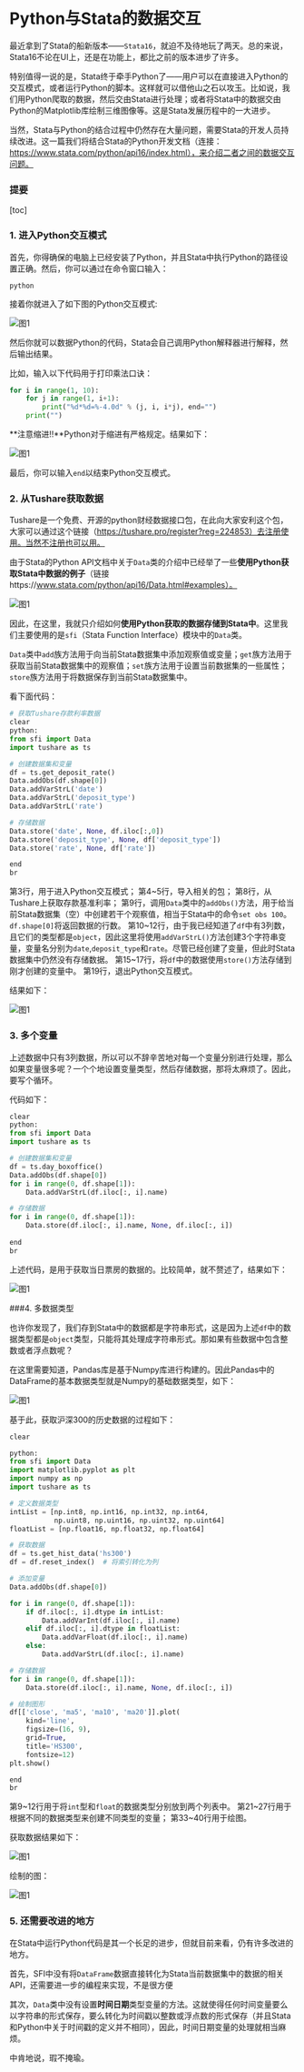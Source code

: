 
# Python与Stata的数据交互

最近拿到了Stata的船新版本——`Stata16`，就迫不及待地玩了两天。总的来说，Stata16不论在UI上，还是在功能上，都比之前的版本进步了许多。

特别值得一说的是，Stata终于牵手Python了——用户可以在直接进入Python的交互模式，或者运行Python的脚本。这样就可以借他山之石以攻玉。比如说，我们用Python爬取的数据，然后交由Stata进行处理；或者将Stata中的数据交由Python的Matplotlib库绘制三维图像等。这是Stata发展历程中的一大进步。

当然，Stata与Python的结合过程中仍然存在大量问题，需要Stata的开发人员持续改进。这一篇我们将结合Stata的Python开发文档（连接：https://www.stata.com/python/api16/index.html），来介绍二者之间的数据交互问题。

### 提要
[toc]

### 1. 进入Python交互模式
首先，你得确保的电脑上已经安装了Python，并且Stata中执行Python的路径设置正确。然后，你可以通过在命令窗口输入：
```
python
```
接着你就进入了如下图的Python交互模式:

![图1](./img/1.png)

然后你就可以数据Python的代码，Stata会自己调用Python解释器进行解释，然后输出结果。

比如，输入以下代码用于打印乘法口诀：

```python
for i in range(1, 10):
	for j in range(1, i+1):
		print("%d*%d=%-4.0d" % (j, i, i*j), end="")
	print("")
````

**注意缩进!!**Python对于缩进有严格规定。结果如下：

![图1](./img/2.png)

最后，你可以输入```end```以结束Python交互模式。


### 2. 从Tushare获取数据

Tushare是一个免费、开源的python财经数据接口包，在此向大家安利这个包，大家可以通过这个链接（https://tushare.pro/register?reg=224853）去注册使用。当然不注册也可以用。

由于Stata的Python API文档中关于```Data```类的介绍中已经举了一些**使用Python获取Stata中数据的例子**（链接https://www.stata.com/python/api16/Data.html#examples）。

![图1](./img/3.png)

因此，在这里，我就只介绍如何**使用Python获取的数据存储到Stata中**。这里我们主要使用的是```sfi```（Stata Function Interface）模块中的```Data```类。

```Data```类中```add```族方法用于向当前Stata数据集中添加观察值或变量；```get```族方法用于获取当前Stata数据集中的观察值；```set```族方法用于设置当前数据集的一些属性；```store```族方法用于将数据保存到当前Stata数据集中。

看下面代码：

```python
# 获取Tushare存款利率数据
clear
python:
from sfi import Data
import tushare as ts

# 创建数据集和变量
df = ts.get_deposit_rate()
Data.addObs(df.shape[0])
Data.addVarStrL('date')
Data.addVarStrL('deposit_type')
Data.addVarStrL('rate')

# 存储数据
Data.store('date', None, df.iloc[:,0])
Data.store('deposit_type', None, df['deposit_type'])
Data.store('rate', None, df['rate'])

end
br
```

第3行，用于进入Python交互模式；
第4~5行，导入相关的包；
第8行，从Tushare上获取存款基准利率；
第9行，调用```Data```类中的```addObs()```方法，用于给当前Stata数据集（空）中创建若干个观察值，相当于Stata中的命令```set obs 100```。```df.shape[0]```将返回数据的行数。
第10~12行，由于我已经知道了```df```中有3列数，且它们的类型都是```object```，因此这里将使用```addVarStrL()```方法创建3个字符串变量，变量名分别为```date```,```deposit_type```和```rate```。尽管已经创建了变量，但此时Stata数据集中仍然没有存储数据。
第15~17行，将```df```中的数据使用```store()```方法存储到刚才创建的变量中。
第19行，退出Python交互模式。

结果如下：

![图1](./img/4.png)

### 3. 多个变量
上述数据中只有3列数据，所以可以不辞辛苦地对每一个变量分别进行处理，那么如果变量很多呢？一个个地设置变量类型，然后存储数据，那将太麻烦了。因此，要写个循环。

代码如下：

```python
clear
python:
from sfi import Data
import tushare as ts

# 创建数据集和变量
df = ts.day_boxoffice()
Data.addObs(df.shape[0])
for i in range(0, df.shape[1]):
	Data.addVarStrL(df.iloc[:, i].name)

# 存储数据
for i in range(0, df.shape[1]):
	Data.store(df.iloc[:, i].name, None, df.iloc[:, i])
	
end
br
```
上述代码，是用于获取当日票房的数据的。比较简单，就不赘述了，结果如下：

![图1](./img/5.png)

###4. 多数据类型

也许你发现了，我们存到Stata中的数据都是字符串形式，这是因为上述```df```中的数据类型都是```object```类型，只能将其处理成字符串形式。那如果有些数据中包含整数或者浮点数呢？

在这里需要知道，Pandas库是基于Numpy库进行构建的。因此Pandas中的DataFrame的基本数据类型就是Numpy的基础数据类型，如下：

![图1](./img/6.png)

基于此，获取沪深300的历史数据的过程如下：

```python
clear

python:
from sfi import Data
import matplotlib.pyplot as plt
import numpy as np
import tushare as ts

# 定义数据类型
intList = [np.int8, np.int16, np.int32, np.int64,
		   np.uint8, np.uint16, np.uint32, np.uint64]
floatList = [np.float16, np.float32, np.float64]

# 获取数据
df = ts.get_hist_data('hs300')
df = df.reset_index()  # 将索引转化为列

# 添加变量
Data.addObs(df.shape[0]) 

for i in range(0, df.shape[1]):
	if df.iloc[:, i].dtype in intList:
		Data.addVarInt(df.iloc[:, i].name)
	elif df.iloc[:, i].dtype in floatList:
		Data.addVarFloat(df.iloc[:, i].name)
	else:
		Data.addVarStrL(df.iloc[:, i].name)

# 存储数据
for i in range(0, df.shape[1]):
	Data.store(df.iloc[:, i].name, None, df.iloc[:, i])

# 绘制图形
df[['close', 'ma5', 'ma10', 'ma20']].plot(
	kind='line',
	figsize=(16, 9), 
	grid=True, 
	title='HS300',
	fontsize=12)
plt.show()

end
br
```
第9~12行用于将```int```型和```float```的数据类型分别放到两个列表中。
第21~27行用于根据不同的数据类型来创建不同类型的变量；
第33~40行用于绘图。

获取数据结果如下：

![图1](./img/7.png)

绘制的图：

![图1](./img/8.png)

### 5. 还需要改进的地方

在Stata中运行Python代码是其一个长足的进步，但就目前来看，仍有许多改进的地方。

首先，SFI中没有将```DataFrame```数据直接转化为Stata当前数据集中的数据的相关API，还需要进一步的编程来实现，不是很方便

其次，```Data```类中没有设置**时间日期**类型变量的方法。这就使得任何时间变量要么以字符串的形式保存，要么转化为时间戳以整数或浮点数的形式保存（并且Stata和Python中关于时间戳的定义并不相同），因此，时间日期变量的处理就相当麻烦。

中肯地说，瑕不掩瑜。